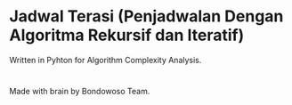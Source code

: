 # Jadwal Terasi (Penjadwalan Dengan Algoritma Rekursif dan Iteratif)

Written in Pyhton for Algorithm Complexity Analysis.

#
Made with brain by Bondowoso Team.
